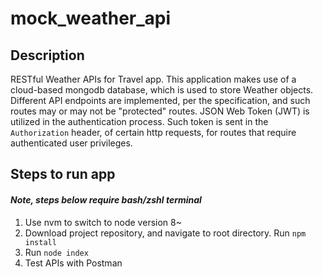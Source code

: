 # mock_weather_api
## Description
RESTful Weather APIs for Travel app.
This application makes use of a cloud-based mongodb database, which is used to store Weather objects. Different API endpoints
are implemented, per the specification, and such routes may or may not be "protected" routes. JSON Web Token (JWT) is utilized
in the authentication process. Such token is sent in the `Authorization` header, of certain http requests, for routes that require authenticated user
privileges. 



## Steps to run app
#### *Note, steps below require bash/zshl terminal*
 1. Use nvm to switch to node version 8~
 2. Download project repository, and navigate to root directory. Run `npm install`
 3. Run `node index`
 4. Test APIs with Postman
